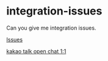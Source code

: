# integration-issues
Can you give me integration issues.

[Issues](https://github.com/ddb1494/integration-issues/issues/new)

[kakao talk open chat 1:1](https://open.kakao.com/o/sH6OlHsf)


